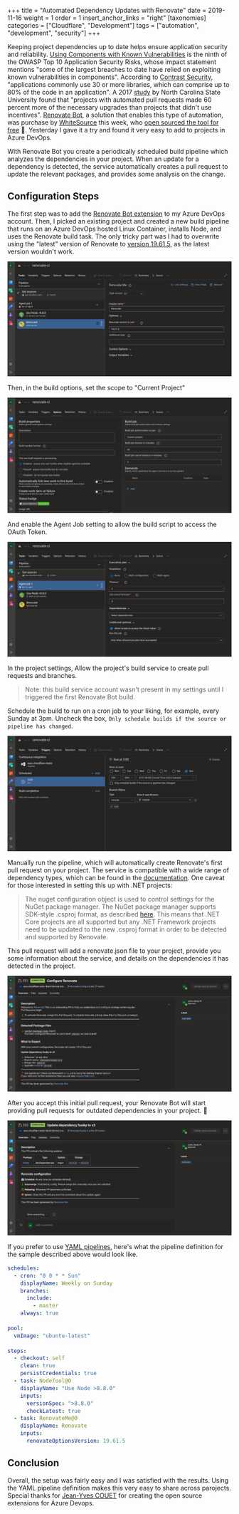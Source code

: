 +++
title = "Automated Dependency Updates with Renovate"
date = 2019-11-16
weight = 1
order = 1
insert_anchor_links = "right"
[taxonomies]
categories = ["Cloudflare", "Development"]
tags = ["automation", "development", "security"]
+++

Keeping project dependencies up to date helps ensure application security and reliability. [Using Components with Known Vulnerabilities](https://www.owasp.org/index.php/Top_10-2017_A9-Using_Components_with_Known_Vulnerabilities) is the ninth of the OWASP Top 10 Application Security Risks, whose impact statement mentions "some of the largest breaches to date have relied on exploiting known vulnerabilities in components". According to [Contrast Security](https://cdn2.hubspot.net/hub/203759/file-1100864196-pdf/docs/Contrast_-_Insecure_Libraries_2014.pdf), "applications commonly use 30 or more libraries, which can comprise up to 80% of the code in an application". A 2017 [study](https://www.sciencedaily.com/releases/2017/10/171016122145.htm) by North Carolina State University found that "projects with automated pull requests made 60 percent more of the necessary upgrades than projects that didn't use incentives". [Renovate Bot](https://renovate.whitesourcesoftware.com/), a solution that enables this type of automation, was purchase by [WhiteSource](WhiteSource) this week, who [open sourced the tool for free](https://github.com/renovatebot/renovate) 🍺. Yesterday I gave it a try and found it very easy to add to projects in Azure DevOps.

<!-- more -->

With Renovate Bot you create a periodically scheduled build pipeline which analyzes the dependencies in your project. When an update for a dependency is detected, the service automatically creates a pull request to update the relevant packages, and provides some analysis on the change.

## Configuration Steps

The first step was to add the [Renovate Bot extension](https://marketplace.visualstudio.com/items?itemName=jyc.vsts-extensions-renovate-me&ssr=false#overview) to my Azure DevOps account. Then, I picked an existing project and created a new build pipeline that runs on an Azure DevOps hosted Linux Container, installs Node, and uses the Renovate build task. The only tricky part was I had to overwrite using the "latest" version of Renovate to [version 19.61.5](https://github.com/jycouet/VSTSExtensions/issues/23#issuecomment-544911982), as the latest version wouldn't work.

![build task](build-task.png)

Then, in the build options, set the scope to "Current Project"

![build properties](build-properties.png)

And enable the Agent Job setting to allow the build script to access the OAuth Token.

![agent job](agent-job.png)

In the project settings, Allow the project's build service to create pull requests and branches.

> Note: this build service account wasn't present in my settings until I triggered the first Renovate Bot build.

Schedule the build to run on a cron job to your liking, for example, every Sunday at 3pm. Uncheck the box, `Only schedule builds if the source or pipeline has changed`.

![triggers](triggers.png)

Manually run the pipeline, which will automatically create Renovate's first pull request on your project. The service is compatible with a wide range of dependency types, which can be found in the [documentation](https://docs.renovatebot.com/configuration-options/). One caveat for those interested in setting this up with .NET projects:

> The nuget configuration object is used to control settings for the NuGet package manager. The NuGet package manager supports SDK-style .csproj format, as described [here](https://natemcmaster.com/blog/2017/03/09/vs2015-to-vs2017-upgrade/). This means that .NET Core projects are all supported but any .NET Framework projects need to be updated to the new .csproj format in order to be detected and supported by Renovate.

This pull request will add a renovate.json file to your project, provide you some information about the service, and details on the dependencies it has detected in the project.

![configure](configure-renovate.png)

After you accept this initial pull request, your Renovate Bot will start providing pull requests for outdated dependencies in your project. 👏

![pull request](pull-request.png)

If you prefer to use [YAML pipelines](https://docs.microsoft.com/en-us/azure/devops/pipelines/yaml-schema?view=azure-devops&tabs=schema%2Cparameter-schema), here's what the pipeline definition for the sample described above would look like.

```yaml
schedules:
  - cron: "0 0 * * Sun"
    displayName: Weekly on Sunday
    branches:
      include:
        - master
    always: true

pool:
  vmImage: "ubuntu-latest"

steps:
  - checkout: self
    clean: true
    persistCredentials: true
  - task: NodeTool@0
    displayName: "Use Node >8.8.0"
    inputs:
      versionSpec: ">8.8.0"
      checkLatest: true
  - task: RenovateMe@0
    displayName: Renovate
    inputs:
      renovateOptionsVersion: 19.61.5
```

## Conclusion

Overall, the setup was fairly easy and I was satisfied with the results. Using the YAML pipeline definition makes this very easy to share across parojects. Special thanks for [Jean-Yves COUET](https://github.com/jycouet) for creating the open source extensions for Azure Devops.
